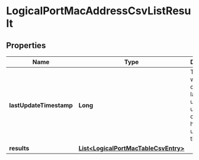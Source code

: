# LogicalPortMacAddressCsvListResult

## Properties
Name | Type | Description | Notes
------------ | ------------- | ------------- | -------------
**lastUpdateTimestamp** | **Long** | Timestamp when the data was last updated; unset if data source has never updated the data. |  [optional]
**results** | [**List&lt;LogicalPortMacTableCsvEntry&gt;**](LogicalPortMacTableCsvEntry.md) |  |  [optional]
